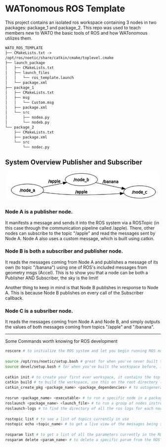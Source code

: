 # WATonomous ROS Template

This project contains an isolated ros workspace containing 3 nodes in two packages: package_1 and package_2. This repo was used to teach members new to WATO the basic tools of ROS and how WATonomous utilizes them.

```
WATO_ROS_TEMPLATE
├── CMakeLists.txt -> /opt/ros/noetic/share/catkin/cmake/toplevel.cmake
├── launch_package
│   ├── CMakeLists.txt
│   ├── launch_files
│   │   └── ros_template.launch
│   └── package.xml
├── package_1
│   ├── CMakeLists.txt
│   ├── msg
│   │   └── Custom.msg
│   ├── package.xml
│   └── src
│       ├── nodea.py
│       └── nodeb.py
└── package_2
    ├── CMakeLists.txt
    ├── package.xml
    └── src
        └── nodec.py
```
## System Overview Publisher and Subscriber
![alt text](ros_graph.png)

### Node A is a publisher node. 

It manifests a message and sends it into the ROS system via a ROSTopic (in this case through the communication pipeline called /apple). There, other nodes can subscribe to the topic "/apple" and read the messages sent by Node A. Node A also uses a custom message, which is built using catkin.

### Node B is both a subscriber and publisher node.

It reads the messages coming from Node A and publishes a message of its own (to topic "/banana") using one of ROS's included messages from geometry msgs (Accel). This is to show you that a node can be both a Publisher AND Subscriber, the sky is the limit!

Another thing to keep in mind is that Node B publishes in response to Node A. This is because Node B publishes on every call of the Subscriber callback.

### Node C is a subsriber node.

It reads the messages coming from Node A and Node B, and simply outputs the values of both messages coming from topics "/apple" and "/banana".

---
Some Commands worth knowing for ROS development
``` bash
roscore # to initialize the ROS system and let you begin running ROS nodes

source /opt/ros/noetic/setup.bash # great for when you've never built the workspace before
source devel/setup.bash # for when you've built the workspace before, it does the same thing as the previous command but also sources your built packages on top of it

catkin init # to create your first ever workspace, it contains the top level CMakeLists.txt for catkin to build properly
catkin build # to build the workspace, use this on the root directory (/wato_rostemplate)
catkin_create_pkg <package_name> <package_dependencies> # to autogenerate a package. package dependencies include other std_msgs, geometry_msgs, or other built ros packages 

rosrun <package_name> <executable> # to run a specific node in a package
roslaunch <package_name> <launch_file> # to run a group of nodes instructed by the launchfile
roslaunch-logs # to find the directory of all the ros logs for each node

rostopic list # to see a list of topics currently in use
rostopic echo <topic_name> # to get a live view of the messages being sent into the topic

rosparam list # to get a list of all the parameters currently in the ROS param server, Note: params stay set in the param server even after the launchfile stops running
rosparam delete <param_name> # to delete a specific param from the ROS param server
```